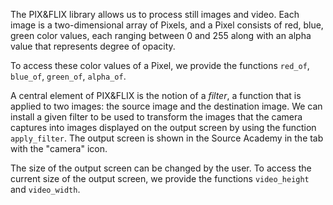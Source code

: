 The PIX&FLIX library allows us to process still images and video.
Each image is a two-dimensional array of Pixels, and a Pixel
consists of red, blue, green color values, each ranging between
0 and 255 along with an alpha value that represents degree of opacity. 

To access these color values of a Pixel, we provide the
functions `red_of`, `blue_of`, `green_of`, `alpha_of`.

A central element of PIX&FLIX is the notion of a *filter*, 
a function that is applied to two images: 
the source image and the destination image. We can install
a given filter to be used to transform
the images that the camera captures into images
displayed on the output screen by using the function `apply_filter`.
The output screen is shown in the Source Academy in the tab with
the "camera" icon.

The size of the output screen can be changed by the user. To access
the current size of the output screen, we provide the functions
`video_height` and `video_width`.
